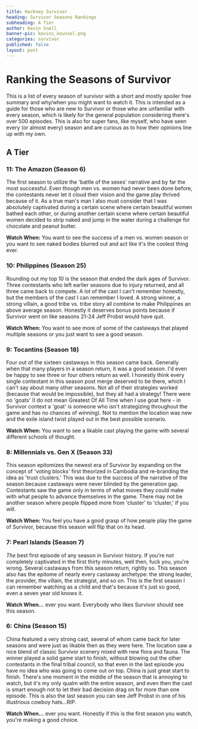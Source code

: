 ```yaml
---
title: Hackney Survivor
heading: Survivor Seasons Rankings
subheading: A Tier
author: Kevin Snell
banner-pic: kevins_kounsel.png
categories: survivor
published: false
layout: post
---
```


# Ranking the Seasons of Survivor
This is a list of every season of survivor with a short and mostly spoiler free summary and why/when you might want to watch it. This is intended as a guide for those who are new to Survivor or those who are unfamiliar with every season, which is likely for the general population considering there's over 500 episodes. This is also for super fans, like myself, who have seen every (or almost every) season and are curious as to how their opinions line up with my own.
## A Tier
### 11: The Amazon (Season 6)
The first season to utilize the 'battle of the sexes' narrative and by far the most successful. Even though men vs. women had never been done before, the contestants never let it cloud their vision and the game play thrived because of it. As a true man's man I also must consider that I was absolutely captivated during a certain scene where certain beautiful women bathed each other, or during another certain scene where certain beautiful women decided to strip naked and jump in the water during a challenge for chocolate and peanut butter. 

**Watch When:** You want to see the success of a men vs. women season or you want to see naked bodies blurred out and act like it's the coolest thing ever. 
### 10: Philippines (Season 25)
Rounding out my top 10 is the season that ended the dark ages of Survivor. Three contestants who left earlier seasons due to injury returned, and all three came back to compete. A lot of the cast I can't remember honestly, but the members of the cast I can remember I loved. A strong winner, a strong villain, a good tribe vs. tribe story all combine to make Philippines an above average season. Honestly it deserves bonus points because if Survivor went on like seasons 21-24 Jeff Probst would have quit. 

**Watch When:** You want to see more of some of the castaways that played multiple seasons or you just want to see a good season. 
### 9: Tocantins (Season 18)
Four out of the sixteen castaways in this season came back. Generally when that many players in a season return, it was a good season. I'd even be happy to see three or four others return as well. I honestly think every single contestant in this season post merge deserved to be there, which I can't say about many other seasons. Not all of their strategies worked (because that would be impossible), but they all had a strategy! There were no 'goats' (I do not mean Greatest Of All Time when I use goat here - in Survivor context a 'goat' is someone who isn't strategizing throughout the game and has no chances of winning). Not to mention the location was new and the exile island twist played out in the best possible scenario. 

**Watch When:** You want to see a likable cast playing the game with several different schools of thought. 
### 8: Millennials vs. Gen X (Season 33) 
This season epitomizes the newest era of Survivor by expanding on the concept of 'voting blocks' first theorized in Cambodia and re-branding the idea as 'trust clusters.' This was due to the success of the narrative of the season because castaways were never blinded by the generation gap. Contestants saw the game only in terms of what moves they could make with what people to advance themselves in the game. There may not be another season where people flipped more from 'cluster' to 'cluster,' if you will. 

**Watch When:** You feel you have a good grasp of how people play the game of Survivor, because this season will flip that on its head. 
### 7: Pearl Islands (Season 7) 
*The* best first episode of any season in Survivor history. If you're not completely captivated in the first thirty minutes, well then, fuck you, you're wrong. Several castaways from this season return, rightly so. This season also has the epitome of nearly every castaway archetype: the strong leader, the provider, the villain, the strategist, and so on. This is the first season I can remember watching as a child and that's because it's just so good, even a seven year old knows it. 

**Watch When...** ever you want. Everybody who likes Survivor should see this season. 
### 6: China (Season 15)
China featured a very strong cast, several of whom came back for later seasons and were just as likable then as they were here. The location saw a nice blend of classic Survivor scenery mixed with new flora and fauna. The winner played a solid game start to finish, without blowing out the other contestants in the final tribal council, so that even in the last episode you have no idea who was going to come out on top. China is just great start to finish. There's one moment in the middle of the season that is annoying to watch, but it's my only qualm with the entire season, and even then the cast is smart enough not to let their bad decision drag on for more than one episode. This is also the last season you can see Jeff Probst in one of his illustrious cowboy hats...RIP. 

**Watch When...** ever you want. Honestly if this is the first season you watch, you're making a good choice. 
